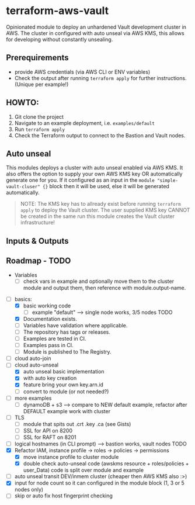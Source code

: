 # terraform-aws-vault
Opinionated module to deploy an unhardened Vault development cluster in AWS.
The cluster in configured with auto unseal via AWS KMS, this allows for developing without constantly unsealing.

## Prerequirements
- provide AWS credentials (via AWS CLI or ENV variables)
- Check the output after running `terraform apply` for further instructions. (Unique per example!)

## HOWTO:
1. Git clone the project
2. Navigate to an example deployment, i.e. `examples/default`
3. Run `terraform apply`
4. Check the Terraform output to connect to the Bastion and Vault nodes.

## Auto unseal
This modules deploys a cluster with auto unseal enabled via AWS KMS.
It also offers the option to supply your own AWS KMS key OR automatically generate one for you.
If it configured as an input in the `module "simple-vault-cluser" {}` block then it will be used, else it will be generated automatically.
> NOTE: 
> The KMS key has to allready exist before running `terraform apply` to deploy the Vault cluster. 
> The user supplied KMS key CANNOT be created in the same run this module creates the Vault cluster infrastructure!

## Inputs & Outputs

## Roadmap - TODO
- Variables
  - [ ] check vars in example and optionally move them to the cluster module and output them, then reference with module.output-name.
- [ ] basics:
  - [x] basic working code
    - [ ] example "default" --> single node works, 3/5 nodes TODO
  - [x] Documentation exists.
  - [ ] Variables have validation where applicable.
  - [ ] The repository has tags or releases.
  - [ ] Examples are tested in CI.
  - [ ] Examples pass in CI.
  - [ ] Module is published to The Registry.
- [ ] cloud auto-join
- [ ] cloud auto-unseal
  - [x] auto unseal basic implementation
  - [x] with auto key creation
  - [x] feature bring your own key.arn.id
  - [ ] convert to module (or not needed?)
- [ ] more examples
  - [ ] dynamoDB + s3 --> compare to NEW default example, refactor after DEFAULT example work with cluster
- [ ] TLS
  - [ ] module that spits out .crt .key .ca (see Gists)
  - [ ] SSL for API on 8200
  - [ ] SSL for RAFT on 8201
- [ ] logical hostnames (in CLI prompt) --> bastion works, vault nodes TODO
- [x] Refactor IAM, instance profile -> roles -> policies -> permissions
  - [x] move instance profile to cluster module
  - [x] double check auto-unseal code (awskms resource + roles/policies + user_Data) code is split over module and example
- [ ] auto unseal transit DEV/inmem cluster (cheaper then AWS KMS also :>)
- [x] input for node count so it can configured in the module block (1, 3 or 5 nodes only)
- [ ] skip or auto fix host fingerprint checking
